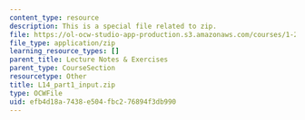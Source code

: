 ```yaml
---
content_type: resource
description: This is a special file related to zip.
file: https://ol-ocw-studio-app-production.s3.amazonaws.com/courses/1-264j-database-internet-and-systems-integration-technologies-fall-2013/efb4d18a7438e504fbc276894f3db990_L14_part1_input.zip
file_type: application/zip
learning_resource_types: []
parent_title: Lecture Notes & Exercises
parent_type: CourseSection
resourcetype: Other
title: L14_part1_input.zip
type: OCWFile
uid: efb4d18a-7438-e504-fbc2-76894f3db990
---
```

